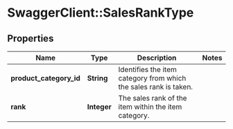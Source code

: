 # SwaggerClient::SalesRankType

## Properties
Name | Type | Description | Notes
------------ | ------------- | ------------- | -------------
**product_category_id** | **String** |  Identifies the item category from which the sales rank is taken. | 
**rank** | **Integer** | The sales rank of the item within the item category. | 



